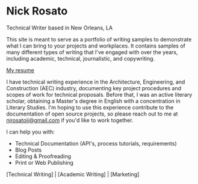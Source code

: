 # Nick Rosato
Technical Writer based in New Orleans, LA

This site is meant to serve as a portfolio of writing samples to demonstrate what I can bring to your projects and workplaces. It contains samples of many different types of writing that I've engaged with over the years, including academic, technical, journalistic, and copywriting.

[My resume](resume.md)

I have technical writing experience in the Architecture, Engineering, and Construction (AEC) industry, documenting key project procedures and scopes of work for technical proposals. Before that, I was an active literary scholar, obtaining a Master's degree in English with a concentration in Literary Studies. I'm hoping to use this experience contribute to the documentation of open source projects, so please reach out to me at njrosatoii@gmail.com if you'd like to work together.

I can help you with:
+ Technical Documentation (API's, process tutorials, requirements)
+ Blog Posts
+ Editing & Proofreading
+ Print or Web Publishing

[Technical Writing] | [Academic Writing] | [Marketing]
